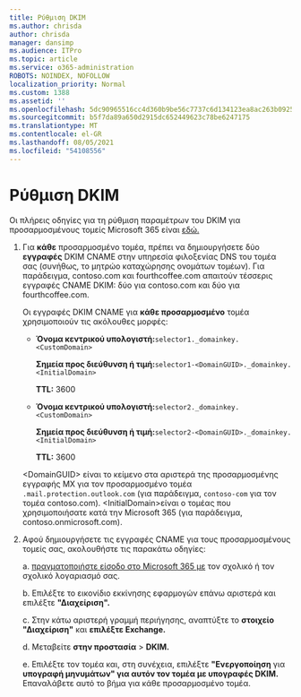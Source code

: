 ```yaml
---
title: Ρύθμιση DKIM
ms.author: chrisda
author: chrisda
manager: dansimp
ms.audience: ITPro
ms.topic: article
ms.service: o365-administration
ROBOTS: NOINDEX, NOFOLLOW
localization_priority: Normal
ms.custom: 1388
ms.assetid: ''
ms.openlocfilehash: 5dc90965516cc4d360b9be56c7737c6d134123ea8ac263b092559dd1416faff4
ms.sourcegitcommit: b5f7da89a650d2915dc652449623c78be6247175
ms.translationtype: MT
ms.contentlocale: el-GR
ms.lasthandoff: 08/05/2021
ms.locfileid: "54108556"
---
```

# <a name="setup-dkim"></a>Ρύθμιση DKIM

Οι πλήρεις οδηγίες για τη ρύθμιση παραμέτρων του DKIM για προσαρμοσμένους τομείς Microsoft 365 είναι [εδώ.](https://docs.microsoft.com/microsoft-365/security/office-365-security/use-dkim-to-validate-outbound-email#steps-you-need-to-do-to-manually-set-up-dkim)

1. Για **κάθε** προσαρμοσμένο τομέα, πρέπει να δημιουργήσετε δύο **εγγραφές** DKIM CNAME στην υπηρεσία φιλοξενίας DNS του τομέα σας (συνήθως, το μητρώο καταχώρησης ονομάτων τομέων). Για παράδειγμα, contoso.com και fourthcoffee.com απαιτούν τέσσερις εγγραφές CNAME DKIM: δύο για contoso.com και δύο για fourthcoffee.com.

   Οι εγγραφές DKIM CNAME για **κάθε προσαρμοσμένο** τομέα χρησιμοποιούν τις ακόλουθες μορφές:

   - **Όνομα κεντρικού υπολογιστή:**`selector1._domainkey.<CustomDomain>`

     **Σημεία προς διεύθυνση ή τιμή:**`selector1-<DomainGUID>._domainkey.<InitialDomain>`

     **TTL:** 3600

   - **Όνομα κεντρικού υπολογιστή:**`selector2._domainkey.<CustomDomain>`

     **Σημεία προς διεύθυνση ή τιμή:**`selector2-<DomainGUID>._domainkey.<InitialDomain>`

     **TTL:** 3600

   \<DomainGUID\> είναι το κείμενο στα αριστερά της προσαρμοσμένης εγγραφής MX για τον προσαρμοσμένο τομέα `.mail.protection.outlook.com` (για παράδειγμα, `contoso-com` για τον τομέα contoso.com). \<InitialDomain\>είναι ο τομέας που χρησιμοποιήσατε κατά την Microsoft 365 (για παράδειγμα, contoso.onmicrosoft.com).

2. Αφού δημιουργήσετε τις εγγραφές CNAME για τους προσαρμοσμένους τομείς σας, ακολουθήστε τις παρακάτω οδηγίες:

   a. [πραγματοποιήστε είσοδο στο Microsoft 365 με](https://support.office.microsoft.com/article/e9eb7d51-5430-4929-91ab-6157c5a050b4) τον σχολικό ή τον σχολικό λογαριασμό σας.

   b. Επιλέξτε το εικονίδιο εκκίνησης εφαρμογών επάνω αριστερά και επιλέξτε **"Διαχείριση".**

   c. Στην κάτω αριστερή γραμμή περιήγησης, αναπτύξτε το **στοιχείο "Διαχείριση"** και **επιλέξτε Exchange.**

   d. Μεταβείτε **στην προστασία**  >  **DKIM.**

   e. Επιλέξτε τον τομέα και, στη συνέχεια, επιλέξτε **"Ενεργοποίηση** για **υπογραφή μηνυμάτων" για αυτόν τον τομέα με υπογραφές DKIM.** Επαναλάβετε αυτό το βήμα για κάθε προσαρμοσμένο τομέα.
